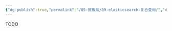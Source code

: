 ```yaml
---
{"dg-publish":true,"permalink":"/05-微服务/09-elasticsearch-复合查询/","dgPassFrontmatter":true}
---
```




TODO